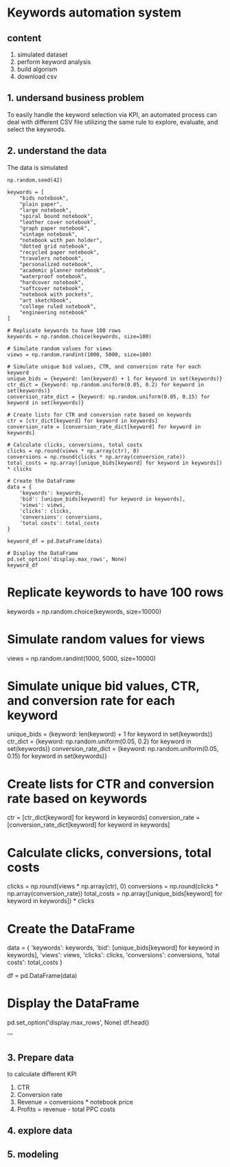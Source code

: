 # Keywords automation system 

## content
1. simulated dataset
2. perform keyword analysis
3. build algorism
4. download csv 

## 1. undersand business problem
To easily handle the keyword selection via KPI, an automated process can deal with different CSV file utilizing the same rule to explore, evaluate, and select the keywrods. 

## 2. understand the data
The data is simulated  

```
np.random.seed(42)

keywords = [
    "kids notebook",
    "plain paper",
    "large notebook",
    "spiral bound notebook",
    "leather cover notebook",
    "graph paper notebook",
    "vintage notebook",
    "notebook with pen holder",
    "dotted grid notebook",
    "recycled paper notebook",
    "travelers notebook",
    "personalized notebook",
    "academic planner notebook",
    "waterproof notebook",
    "hardcover notebook",
    "softcover notebook",
    "notebook with pockets",
    "art sketchbook",
    "college ruled notebook",
    "engineering notebook"
]

# Replicate keywords to have 100 rows
keywords = np.random.choice(keywords, size=100)

# Simulate random values for views
views = np.random.randint(1000, 5000, size=100)

# Simulate unique bid values, CTR, and conversion rate for each keyword
unique_bids = {keyword: len(keyword) + 1 for keyword in set(keywords)}
ctr_dict = {keyword: np.random.uniform(0.05, 0.2) for keyword in set(keywords)}
conversion_rate_dict = {keyword: np.random.uniform(0.05, 0.15) for keyword in set(keywords)}

# Create lists for CTR and conversion rate based on keywords
ctr = [ctr_dict[keyword] for keyword in keywords]
conversion_rate = [conversion_rate_dict[keyword] for keyword in keywords]

# Calculate clicks, conversions, total costs
clicks = np.round(views * np.array(ctr), 0)
conversions = np.round(clicks * np.array(conversion_rate))
total_costs = np.array([unique_bids[keyword] for keyword in keywords]) * clicks

# Create the DataFrame
data = {
    'keywords': keywords,
    'bid': [unique_bids[keyword] for keyword in keywords],
    'views': views,
    'clicks': clicks,
    'conversions': conversions,
    'total costs': total_costs
}

keyword_df = pd.DataFrame(data)

# Display the DataFrame
pd.set_option('display.max_rows', None)
keyword_df
```

# Replicate keywords to have 100 rows
keywords = np.random.choice(keywords, size=10000)

# Simulate random values for views
views = np.random.randint(1000, 5000, size=10000)

# Simulate unique bid values, CTR, and conversion rate for each keyword
unique_bids = {keyword: len(keyword) + 1 for keyword in set(keywords)}
ctr_dict = {keyword: np.random.uniform(0.05, 0.2) for keyword in set(keywords)}
conversion_rate_dict = {keyword: np.random.uniform(0.05, 0.15) for keyword in set(keywords)}

# Create lists for CTR and conversion rate based on keywords
ctr = [ctr_dict[keyword] for keyword in keywords]
conversion_rate = [conversion_rate_dict[keyword] for keyword in keywords]

# Calculate clicks, conversions, total costs
clicks = np.round(views * np.array(ctr), 0)
conversions = np.round(clicks * np.array(conversion_rate))
total_costs = np.array([unique_bids[keyword] for keyword in keywords]) * clicks

# Create the DataFrame
data = {
    'keywords': keywords,
    'bid': [unique_bids[keyword] for keyword in keywords],
    'views': views,
    'clicks': clicks,
    'conversions': conversions,
    'total costs': total_costs
}

df = pd.DataFrame(data)

# Display the DataFrame
pd.set_option('display.max_rows', None)
df.head()

'''

## 3. Prepare data
to calculate different KPI 
1. CTR
2. Conversion rate
3. Revenue = conversions * notebook price
4. Profits = revenue - total PPC costs

## 4. explore data


## 5. modeling 


